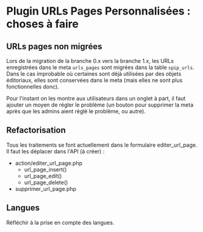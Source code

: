 # Plugin URLs Pages Personnalisées : choses à faire


## URLs pages non migrées

Lors de la migration de la branche 0.x vers la branche 1.x, les URLs enregistrées dans le meta `urls_pages` sont migrées dans la table `spip_urls`.
Dans le cas improbable où certaines sont déjà utilisées par des objets éditoriaux, elles sont conservées dans le meta (mais elles ne sont plus fonctionnelles donc).

Pour l'instant on les montre aux utilisateurs dans un onglet à part, il faut ajouter un moyen de régler le problème (un bouton pour supprimer la meta après que les admins aient réglé le problème, ou autre).

## Refactorisation

Tous les traitements se font actuellement dans le formulaire editer_url_page.
Il faut les déplacer dans l'API (à créer) :

- action/editer_url_page.php
    - url_page_insert()
    - url_page_edit()
    - url_page_delete()
- supprimer_url_page.php

## Langues

Réfléchir à la prise en compte des langues.